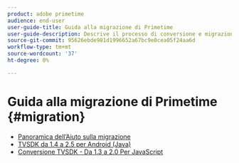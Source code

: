 ```yaml
---
product: adobe primetime
audience: end-user
user-guide-title: Guida alla migrazione di Primetime
user-guide-description: Descrive il processo di conversione e migrazione per passare dalla suite TVSDK Primetime esistente alla suite di nuova generazione.
source-git-commit: 95626ebde981d1996652a67bc9e0cea05f24aa6d
workflow-type: tm+mt
source-wordcount: '37'
ht-degree: 0%

---
```



# Guida alla migrazione di Primetime {#migration}

+ [Panoramica dell’Aiuto sulla migrazione](home.md)
+ [TVSDK da 1.4 a 2.5 per Android (Java)](tvsdk-14-25-android.md)
+ [Conversione TVSDK - Da 1.3 a 2.0 Per JavaScript](tvsdk-13-to-20-for-javascript.md)
